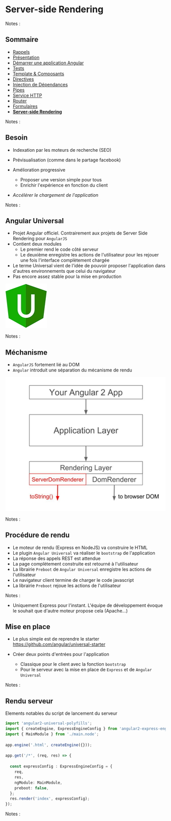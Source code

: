 # Server-side Rendering

<!-- .slide: class="page-title" -->

Notes :



## Sommaire

<!-- .slide: class="toc" -->

- [Rappels](#/1)
- [Présentation](#/2)
- [Démarrer une application Angular](#/3)
- [Tests](#/4)
- [Template & Composants](#/5)
- [Directives](#/6)
- [Injection de Dépendances](#/7)
- [Pipes](#/8)
- [Service HTTP](#/9)
- [Router](#/10)
- [Formulaires](#/11)
- **[Server-side Rendering](#/12)**

Notes :



## Besoin

- Indexation par les moteurs de recherche (SEO)
- Prévisualisation (comme dans le partage facebook)
- Amélioration progressive
  - Proposer une version simple pour tous
  - Enrichir l'expérience en fonction du client

- *Accélérer le chargement de l'application*

Notes :



## Angular Universal

- Projet Angular officiel. Contrairement aux projets de Server Side Rendering pour `AngularJS`
- Contient deux modules
  - Le premier rend le code côté serveur
  - Le deuxième enregistre les actions de l'utilisateur pour les rejouer une fois l'interface complètement chargée
- Le terme Universal vient de l'idée de pouvoir proposer l'application dans d'autres environnements que celui du navigateur
- Pas encore assez stable pour la mise en production

![Angular Universal Logo](ressources/angular-universal-logo.png "Angular Universal Logo")

Notes :



## Méchanisme

- `AngularJS` fortement lié au DOM
- `Angular` introduit une séparation du mécanisme de rendu


![Angular Universal Architecture](ressources/angular-universal-architecture.png "Angular Universal Architecture")

Notes :



## Procédure de rendu

- Le moteur de rendu (Express en NodeJS) va construire le HTML
- Le plugin `Angular Universal` va réaliser le `bootstrap` de l'application
- La réponse des appels REST est attendue
- La page complètement construite est retourné à l'utilisateur
- La librairie `Preboot` de `Angular Universal` enregistre les actions de l'utilisateur
- Le navigateur client termine de charger le code javascript
- La librairie `Preboot` rejoue les actions de l'utilisateur

Notes :
- Uniquement Express pour l'instant. L'équipe de développement évoque le souhait que d'autre moteur propose cela (Apache...)



## Mise en place

- Le plus simple est de reprendre le starter
https://github.com/angular/universal-starter

- Créer deux points d'entrées pour l'application
  - Classique pour le client avec la fonction `bootstrap`
  - Pour le serveur avec la mise en place de `Express` et de `Angular Universal`

Notes :



## Rendu serveur

Elements notables du script de lancement du serveur

```typescript
import 'angular2-universal-polyfills';
import { createEngine, ExpressEngineConfig } from 'angular2-express-engine';
import { MainModule } from './main.node';

app.engine('.html', createEngine({}));

app.get('/*', (req, res) => {

  const expressConfig : ExpressEngineConfig = {
    req,
    res,
    ngModule: MainModule,
    preboot: false,
  };
  res.render('index', expressConfig);
});
```

Notes :



<!-- .slide: class="page-questions" -->
